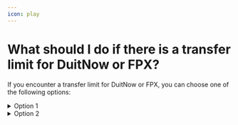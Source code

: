 ```yaml
---
icon: play
---
```


# What should I do if there is a transfer limit for DuitNow or FPX?

If you encounter a transfer limit for DuitNow or FPX, you can choose one of the following options:

<details>

<summary>Option 1</summary>

Download the supporting documents form from the platform before checkout to use as supporting documentation for a manual bank transfer. Then, upload the transfer receipt via the platform to complete the subscription request process.

</details>

<details>

<summary>Option 2</summary>

Issue a cheque and upload the deposit receipt via the platform to complete the subscription request process.

<table data-header-hidden><thead><tr><th width="188"></th><th></th><th data-hidden></th></tr></thead><tbody><tr><td><strong>Bank</strong></td><td>MAYBANK ISLAMIC</td><td></td></tr><tr><td><strong>Account Name</strong></td><td>UTMB FOR MYKAPITAL PLATFORM SDN BHD</td><td></td></tr><tr><td><strong>Account No.</strong></td><td>564017002353</td><td></td></tr></tbody></table>

</details>

